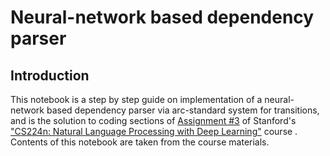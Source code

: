 # Neural-network based dependency parser

## Introduction
This notebook is a step by step guide on implementation of a neural-network based dependency parser via arc-standard system for transitions, and is the solution to coding sections of [Assignment #3](http://web.stanford.edu/class/cs224n/assignments/a3.pdf) of Stanford's ["CS224n: Natural Language Processing with Deep Learning"](http://web.stanford.edu/class/cs224n/) course . Contents of this notebook are taken from the course materials. <br> 
